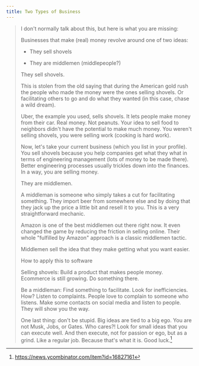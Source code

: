 ```yaml
---
title: Two Types of Business
---
```


> I don't normally talk about this, but here is what you are missing:
> 
> Businesses that make (real) money revolve around one of two ideas:
> 
> - They sell shovels
> 
> - They are middlemen (middlepeople?)
> 
> They sell shovels.
> 
> This is stolen from the old saying that during the American gold rush the people who made the money were the ones selling shovels. Or facilitating others to go and do what they wanted (in this case, chase a wild dream).
> 
> Uber, the example you used, sells shovels. It lets people make money from their car. Real money. Not peanuts. Your idea to sell food to neighbors didn't have the potential to make much money. You weren't selling shovels, you were selling work (cooking is hard work).
> 
> Now, let's take your current business (which you list in your profile). You sell shovels because you help companies get what they what in terms of engineering management (lots of money to be made there). Better engineering processes usually trickles down into the finances. In a way, you are selling money.
> 
> They are middlemen.
> 
> A middleman is someone who simply takes a cut for facilitating something. They import beer from somewhere else and by doing that they jack up the price a little bit and resell it to you. This is a very straightforward mechanic.
> 
> Amazon is one of the best middlemen out there right now. It even changed the game by reducing the friction in selling online. Their whole "fulfilled by Amazon" approach is a classic middlemen tactic.
> 
> Middlemen sell the idea that they make getting what you want easier.
> 
> How to apply this to software
> 
> Selling shovels: Build a product that makes people money. Ecommerce is still growing. Do something there.
> 
> Be a middleman: Find something to facilitate. Look for inefficiencies. How? Listen to complaints. People love to complain to someone who listens. Make some contacts on social media and listen to people. They will show you the way.
> 
> One last thing: don't be stupid. Big ideas are tied to a big ego. You are not Musk, Jobs, or Gates. Who cares?! Look for small ideas that you can execute well. And then execute, not for passion or ego, but as a grind. Like a regular job. Because that's what it is. Good luck.[^1]

[^1]: https://news.ycombinator.com/item?id=16827161